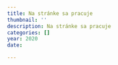 ```yaml
---
title: Na stránke sa pracuje
thumbnail: ''
description: Na stránke sa pracuje
categories: []
year: 2020
date: 

---
```

